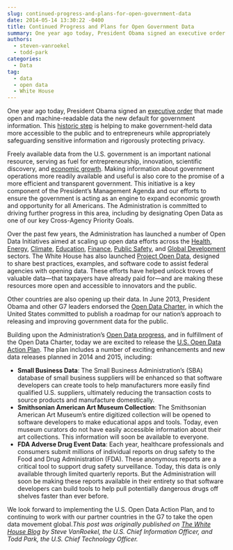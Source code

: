 ```yaml
---
slug: continued-progress-and-plans-for-open-government-data
date: 2014-05-14 13:30:22 -0400
title: Continued Progress and Plans for Open Government Data
summary: One year ago today, President Obama signed an executive order that made open and machine-readable data the new default for government information. This historic step is helping to make government-held data more accessible to the public and to entrepreneurs while appropriately safeguarding sensitive information and rigorously protecting privacy. Freely available data from the U.S. government
authors:
  - steven-vanroekel
  - todd-park
categories:
  - Data
tag:
  - data
  - open data
  - White House
---
```


One year ago today, President Obama signed an [executive order](http://www.whitehouse.gov/the-press-office/2013/05/09/executive-order-making-open-and-machine-readable-new-default-government-) that made open and machine-readable data the new default for government information. This [historic step](http://www.whitehouse.gov/the-press-office/2013/05/09/obama-administration-releases-historic-open-data-rules-enhance-governmen) is helping to make government-held data more accessible to the public and to entrepreneurs while appropriately safeguarding sensitive information and rigorously protecting privacy.

Freely available data from the U.S. government is an important national resource, serving as fuel for entrepreneurship, innovation, scientific discovery, and [economic growth](http://www.whitehouse.gov/blog/2014/04/08/impact-open-data). Making information about government operations more readily available and useful is also core to the promise of a more efficient and transparent government. This initiative is a key component of the President’s Management Agenda and our efforts to ensure the government is acting as an engine to expand economic growth and opportunity for all Americans. The Administration is committed to driving further progress in this area, including by designating Open Data as one of our key Cross-Agency Priority Goals.

Over the past few years, the Administration has launched a number of Open Data Initiatives aimed at scaling up open data efforts across the [Health](http://www.whitehouse.gov/sites/default/files/microsites/ostp/2013opendata.pdf), [Energy](http://www.whitehouse.gov/sites/default/files/microsites/ostp/2013opendata.pdf), [Climate](http://www.whitehouse.gov/sites/default/files/microsites/ostp/2013opendata.pdf), [Education](http://www.whitehouse.gov/sites/default/files/microsites/ostp/2013opendata.pdf), [Finance](http://www.whitehouse.gov/sites/default/files/microsites/ostp/2013opendata.pdf), [Public Safety](http://www.whitehouse.gov/sites/default/files/microsites/ostp/2013opendata.pdf), and [Global Development](http://www.whitehouse.gov/sites/default/files/microsites/ostp/2013opendata.pdf) sectors. The White House has also launched [Project Open Data](http://www.whitehouse.gov/blog/2013/05/16/introducing-project-open-data), designed to share best practices, examples, and software code to assist federal agencies with opening data. These efforts have helped unlock troves of valuable data—that taxpayers have already paid for—and are making these resources more open and accessible to innovators and the public.

Other countries are also opening up their data. In June 2013, President Obama and other G7 leaders endorsed the [Open Data Charter](https://www.gov.uk/government/publications/open-data-charter), in which the United States committed to publish a roadmap for our nation’s approach to releasing and improving government data for the public.

Building upon the Administration’s [Open Data progress](http://www.whitehouse.gov/blog/2013/12/09/open-data-round), and in fulfillment of the Open Data Charter, today we are excited to release the [U.S. Open Data Action Plan](http://www.whitehouse.gov/sites/default/files/microsites/ostp/us_open_data_action_plan.pdf). The plan includes a number of exciting enhancements and new data releases planned in 2014 and 2015, including:

  * **Small Business Data**: The Small Business Administration’s (SBA) database of small business suppliers will be enhanced so that software developers can create tools to help manufacturers more easily find qualified U.S. suppliers, ultimately reducing the transaction costs to source products and manufacture domestically.
  * **Smithsonian American Art Museum Collection**: The Smithsonian American Art Museum’s entire digitized collection will be opened to software developers to make educational apps and tools. Today, even museum curators do not have easily accessible information about their art collections. This information will soon be available to everyone.
  * **FDA Adverse Drug Event Data**: Each year, healthcare professionals and consumers submit millions of individual reports on drug safety to the Food and Drug Administration (FDA). These anonymous reports are a critical tool to support drug safety surveillance. Today, this data is only available through limited quarterly reports. But the Administration will soon be making these reports available in their entirety so that software developers can build tools to help pull potentially dangerous drugs off shelves faster than ever before.

We look forward to implementing the U.S. Open Data Action Plan, and to continuing to work with our partner countries in the G7 to take the open data movement global._This post was originally published on [The White House Blog](http://www.whitehouse.gov/blog/) by Steve VanRoekel, the U.S. Chief Information Officer, and Todd Park, the U.S. Chief Technology Officer._